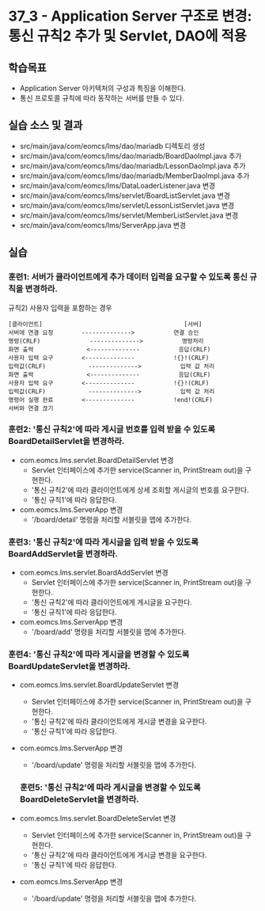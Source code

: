 # 37_3 - Application Server 구조로 변경: 통신 규칙2 추가 및 Servlet, DAO에 적용 

## 학습목표

- Application Server 아키텍처의 구성과 특징을 이해한다.
- 통신 프로토콜 규칙에 따라 동작하는 서버를 만들 수 있다.

## 실습 소스 및 결과

- src/main/java/com/eomcs/lms/dao/mariadb 디렉토리 생성
- src/main/java/com/eomcs/lms/dao/mariadb/BoardDaoImpl.java 추가
- src/main/java/com/eomcs/lms/dao/mariadb/LessonDaoImpl.java 추가
- src/main/java/com/eomcs/lms/dao/mariadb/MemberDaoImpl.java 추가
- src/main/java/com/eomcs/lms/DataLoaderListener.java 변경
- src/main/java/com/eomcs/lms/servlet/BoardListServlet.java 변경
- src/main/java/com/eomcs/lms/servlet/LessonListServlet.java 변경
- src/main/java/com/eomcs/lms/servlet/MemberListServlet.java 변경
- src/main/java/com/eomcs/lms/ServerApp.java 변경

## 실습  

### 훈련1: 서버가 클라이언트에게 추가 데이터 입력을 요구할 수 있도록 통신 규칙을 변경하라. 
규칙2) 사용자 입력을 포함하는 경우
```
[클라이언트]                                        [서버]
서버에 연결 요청        -------------->           연결 승인
명령(CRLF)              -------------->           명령처리
화면 출력               <--------------           응답(CRLF)
사용자 입력 요구        <--------------           !{}!(CRLF)
입력값(CRLF)            -------------->           입력 값 처리
화면 출력               <--------------           응답(CRLF)
사용자 입력 요구        <--------------           !{}!(CRLF)
입력값(CRLF)            -------------->           입력 값 처리
명령어 실행 완료        <--------------           !end!(CRLF)
서버와 연결 끊기
```

### 훈련2: '통신 규칙2'에 따라 게시글 번호를 입력 받을 수 있도록 BoardDetailServlet을 변경하라. 

- com.eomcs.lms.servlet.BoardDetailServlet 변경
  - Servlet 인터페이스에 추가한 service(Scanner in, PrintStream out)을 구현한다.
  - '통신 규칙2'에 따라 클라이언트에게 상세 조회할 게시글의 번호를 요구한다.
  - '통신 규칙1'에 따라 응답한다.
- com.eomcs.lms.ServerApp 변경
  - '/board/detail' 명령을 처리할 서블릿을 맵에 추가한다.

### 훈련3: '통신 규칙2'에 따라 게시글을 입력 받을 수 있도록 BoardAddServlet을 변경하라. 

- com.eomcs.lms.servlet.BoardAddServlet 변경
  - Servlet 인터페이스에 추가한 service(Scanner in, PrintStream out)을 구현한다.
  - '통신 규칙2'에 따라 클라이언트에게 게시글을 요구한다.
  - '통신 규칙1'에 따라 응답한다.
- com.eomcs.lms.ServerApp 변경
  - '/board/add' 명령을 처리할 서블릿을 맵에 추가한다.

### 훈련4: '통신 규칙2'에 따라 게시글을 변경할 수 있도록 BoardUpdateServlet을 변경하라. 

- com.eomcs.lms.servlet.BoardUpdateServlet 변경
  - Servlet 인터페이스에 추가한 service(Scanner in, PrintStream out)을 구현한다.
  - '통신 규칙2'에 따라 클라이언트에게 게시글 변경을 요구한다.
  - '통신 규칙1'에 따라 응답한다.
- com.eomcs.lms.ServerApp 변경
  - '/board/update' 명령을 처리할 서블릿을 맵에 추가한다.
  
  ### 훈련5: '통신 규칙2'에 따라 게시글을 변경할 수 있도록 BoardDeleteServlet을 변경하라. 

- com.eomcs.lms.servlet.BoardDeleteServlet 변경
  - Servlet 인터페이스에 추가한 service(Scanner in, PrintStream out)을 구현한다.
  - '통신 규칙2'에 따라 클라이언트에게 게시글 변경을 요구한다.
  - '통신 규칙1'에 따라 응답한다.
- com.eomcs.lms.ServerApp 변경
  - '/board/update' 명령을 처리할 서블릿을 맵에 추가한다.
